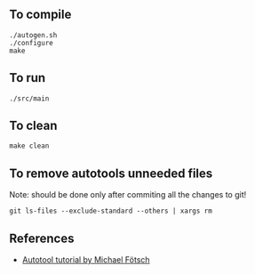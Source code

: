 To compile
----------

	./autogen.sh
	./configure
	make

To run
------

	./src/main

To clean
--------

	make clean

To remove autotools unneeded files
----------------------------------

Note: should be done only after commiting all the changes to git!

	git ls-files --exclude-standard --others | xargs rm

References
----------

- [Autotool tutorial by Michael Fötsch](http://socgsa.cs.clemson.edu/seminar/tools06/resources/08_autotools/automake.htm)

